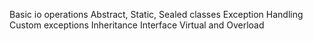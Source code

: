 Basic io operations
Abstract, Static, Sealed classes
Exception Handling
Custom exceptions
Inheritance
Interface
Virtual and Overload

